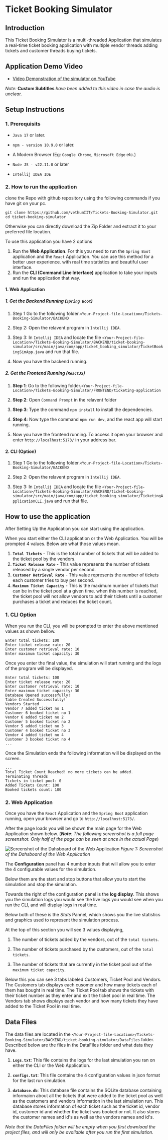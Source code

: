 # Ticket Booking Simulator

## Introduction

This Ticket Booking Simulator is a multi-threaded Application that simulates a real-time ticket booking application with multiple vendor threads adding tickets and customer threads buying tickets.

## Application Demo Video

* [Video Demonstration of the simulator on YouTube](https://youtu.be/sPbViCDCplQ?si=7rEy7d1-sXLyS4Ht)

*Note:* **Custom Subtitles** *have been added to this video in case the audio is unclear.*

## Setup Instructions

### 1. Prerequisits

- `Java 17` or later.

- `npm - version 10.9.0` or later.

- A Modern Browser (Eg: `Google Chrome`, `Microsoft Edge` etc.)

- `Node JS - v22.11.0` or later

- `Intellij IDEA IDE`

### 2. How to run the application

clone the Repo with github repository using the following commands if you have git on your pc.

    git clone https://github.com/vethumIIT/Tickets-Booking-Simulator.git
    cd ticket-booking-simulator

Otherwise you can directly download the Zip Folder and extract it to your preferred file location.

To use this application you have 2 options

1. Run the **Web Application**. For this you need to run the `Spring Boot` application and the `React` Application. You can use this method for a better user experience. with real time statistics and beautiful user interface.
2. Run the **CLI (Command Line Interface)** application to take your inputs and run the application that way.

#### 1. Web Application

##### 1. Get the Backend Running (`Spring Boot`)

1. Step 1 Go to the following folder.`<Your-Project-file-Location>/Tickets-Booking-Simulator/BACKEND`

2. Step 2: Open the relavent program in `Intellij IDEA`.

3. Step 3: In `Intellij IDEA` and locate the file `<Your-Project-file-Location>/Tickets-Booking-Simulator/BACKEND/ticket-booking-simulator/src/main/java/com/app/ticket_booking_simulator/TicketBookingSimApp.java` and run that file.

4. Now you have the backend running.

##### 2. Get the Frontend Running (`ReactJS`)

1. **Step 1**: Go to the following folder.`<Your-Project-file-Location>/Tickets-Booking-Simulator/FRONTEND/ticketing-application`

2. **Step 2**: Open `Command Prompt` in the relavent folder

3. **Step 3**: Type the command `npm install` to install the dependencies.

4. **Step 4**: Now type the command `npm run dev`, and the react app will start running.

5. Now you have the frontend running. To access it  open your browser and enter `http://localhost:5173/` in your address bar.

#### 2. CLI (Option)

1. Step 1 Go to the following folder.`<Your-Project-file-Location>/Tickets-Booking-Simulator/BACKEND`

2. Step 2: Open the relavent program in `Intellij IDEA`.

3. Step 3: In `Intellij IDEA` and locate the file `<Your-Project-file-Location>/Tickets-Booking-Simulator/BACKEND/ticket-booking-simulator/src/main/java/com/app/ticket_booking_simulator/TicketingApplicationCLI.java` and run that file.

## How to use the application

After Setting Up the Application you can start using the application.

When you start either the CLI application or the Web Application. You will be prompted 4 values. Below are what those values mean.

1. **`Total Tickets`** - This is the total number of tickets that will be added to the ticket pool by the vendors.
2. **`Ticket Release Rate`** - This value represents the number of tickets released by a single vendor per second.
3. **`Customer Retrieval Rate`** - This value represents the number of tickets each customer tries to buy per second.
4. **`Maximum Ticket Capacity`** - This is the maximum number of tickets that can be in the ticket pool at a given time. when this number is reached, the ticket pool will not allow vendors to add their tickets until a customer purchases a ticket and reduces the ticket count.

### 1. CLI Option

When you run the CLI, you will be prompted to enter the above mentioned values as shown bellow.

    Enter total tickets: 100
    Enter ticket release rate: 20
    Enter customer retrieval rate: 10
    Enter maximum ticket capacity: 30

Once you enter the final value, the simulation will start running and the logs of the program will be displayed.

    Enter total tickets: 100
    Enter ticket release rate: 20
    Enter customer retrieval rate: 10
    Enter maximum ticket capacity: 30
    Database Opened successfully!
    Table Created Successfully!
    Vendors Started
    Vendor 7 added ticket no 1
    Customer 6 booked ticket no 1
    Vendor 6 added ticket no 2
    Customer 5 booked ticket no 2
    Vendor 5 added ticket no 3
    Customer 4 booked ticket no 3
    Vendor 4 added ticket no 4
    Customer 3 booked ticket no 4
    ...

Once the Simulation ends the following information will be displayed on the screen.

    ...
    Total Ticket Count Reached! no more tickets can be added.
    Terminating Threads
    Tickets in ticket pool: 0
    Added Tickets Count: 100
    Booked tickets count: 100

### 2. Web Application

Once you have the `React` Application and the `Spring Boot` application running, open your browser and go to `http://localhost:5173/`.

After the page loads you will be shown the main page for the Web Application shown below.
(***Note**: The following screenshot is a full page screenshot. Only half of the page can be seen at once in the actual Page*)

![Screenshot of the Dahsboard of the Web Application](Screenshot.png)
*Figure 1: Screenshot of the Dahsboard of the Web Application*

The **Configuration** panel has 4 number inputs that will allow you to enter the 4 configurable values for the simulation.

Below them are the start and stop buttons that allow you to start the simulation and stop the simulation.

Towards the right of the configuration panel is the **log display**. This shows you the simulation logs you would see the live logs you would see when you run the CLI, and will display logs in real time.

Below both of these is the *Stats* Pannel, which shows you the live statistics and graphics used to represent the simulation process.

At the top of this section you will see 3 values displaying,

1. The number of tickets added by the vendors, out of the `total tickets`.

2. The number of tickets purchased by the customers, out of the `total tickets`.

3. The number of tickets that are currently in the ticket pool out of the `maximum ticket capacity`.

Below this you can see 3 tabs labeled Customers, Ticket Pool and Vendors. The Customers tab displays each cusomer and how many tickets each of them has bought in real time. The Ticket Pool tab shows the tickets with their ticket number as they enter and exit the ticket pool in real time. The Vendors tab shows displays each vendor and how many tickets they have added to the Ticket Pool in real time.

## Data Files

The data files are located in the `<Your-Project-file-Location>/Tickets-Booking-Simulator/BACKEND/ticket-booking-simulator/DataFiles` folder. Described below are the files in the DataFiles folder and what data they have.

1. **`Logs.txt`**: This file contains the logs for the last simulation you ran on either the CLI or the Web Application.

2. **`configs.txt`**: This file contains the 4 configuration values in json format for the last run simulation.

3. **`database.db`**: This database file contains the SQLite database containing informaion about all the tickets that were added to the ticket pool as well as the customers and vendors information in the last simulation run. This database stores information of each ticket such as the ticket id, vendor id, customer id and whether the ticket was booked or not. It also stores the customer names and id's as well as the vendors names and id's.

*Note that the DataFiles folder will be empty when you first download the project files, and will only be available after you run the first simulation.*
